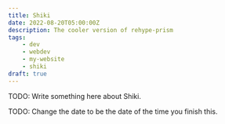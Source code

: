 ```yaml
---
title: Shiki
date: 2022-08-20T05:00:00Z
description: The cooler version of rehype-prism
tags:
    - dev
    - webdev
    - my-website
    - shiki
draft: true
---
```


TODO: Write something here about Shiki.

TODO: Change the date to be the date of the time you finish this.
